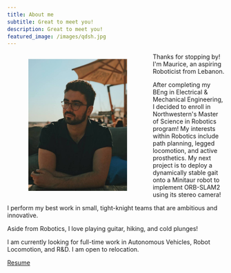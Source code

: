 ```yaml
---
title: About me
subtitle: Great to meet you!
description: Great to meet you!
featured_image: /images/qdsh.jpg
---
```

<figure style= "text-align: center; float: left; width: 65%; margin-right: 2%; margin-left: 0%; font-style: italic">
    <img src="/images/me.jpg" style="width: 70%;" class="img-fluid rounded">
  </figure>

Thanks for stopping by! I'm Maurice, an aspiring Roboticist from Lebanon. 

After completing my BEng in Electrical & Mechanical Engineering, I decided to enroll in Northwestern's Master of Science in Robotics program! My interests within Robotics include path planning, legged locomotion, and active prosthetics. My next project is to deploy a dynamically stable gait onto a Minitaur robot to implement ORB-SLAM2 using its stereo camera!

I perform my best work in small, tight-knight teams that are ambitious and innovative. 

Aside from Robotics, I love playing guitar, hiking, and cold plunges! 

I am currently looking for full-time work in Autonomous Vehicles, Robot Locomotion, and R&D. I am open to relocation.

<a href="https://moribots.github.io/images/MR.pdf" class="button button--large" download="MR.pdf">Resume</a>